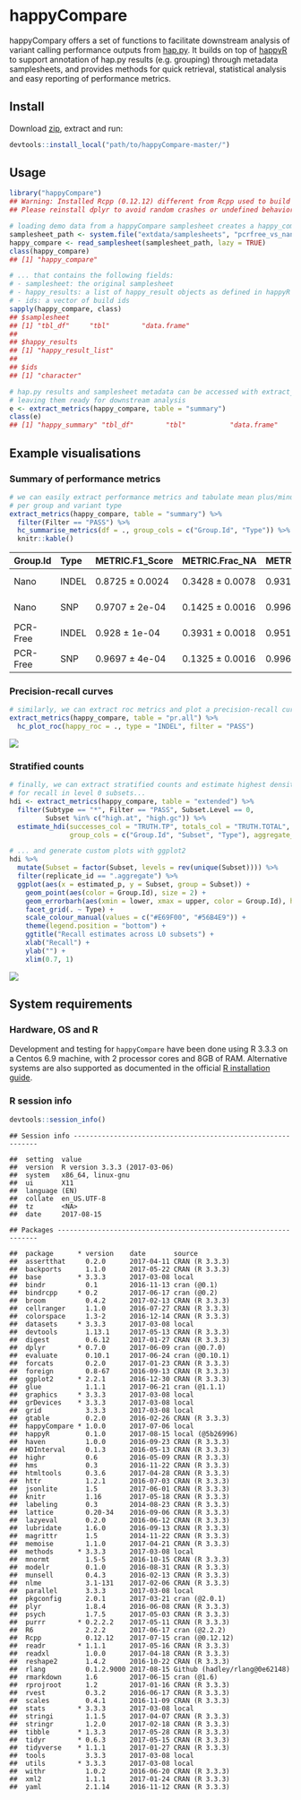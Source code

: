 
happyCompare
============

happyCompary offers a set of functions to facilitate downstream analysis of variant calling performance outputs from [hap.py](https://github.com/Illumina/hap.py). It builds on top of [happyR](https://github.com/Illumina/happyR) to support annotation of hap.py results (e.g. grouping) through metadata samplesheets, and provides methods for quick retrieval, statistical analysis and easy reporting of performance metrics.

Install
-------

Download [zip](https://git.illumina.com/Bioinformatics/happyCompare/archive/master.zip), extract and run:

``` r
devtools::install_local("path/to/happyCompare-master/")
```

Usage
-----

``` r
library("happyCompare")
## Warning: Installed Rcpp (0.12.12) different from Rcpp used to build dplyr (0.12.11).
## Please reinstall dplyr to avoid random crashes or undefined behavior.

# loading demo data from a happyCompare samplesheet creates a happy_compare object...
samplesheet_path <- system.file("extdata/samplesheets", "pcrfree_vs_nano.readme.csv", package = "happyCompare")
happy_compare <- read_samplesheet(samplesheet_path, lazy = TRUE)
class(happy_compare)
## [1] "happy_compare"

# ... that contains the following fields:
# - samplesheet: the original samplesheet
# - happy_results: a list of happy_result objects as defined in happyR
# - ids: a vector of build ids
sapply(happy_compare, class)
## $samplesheet
## [1] "tbl_df"     "tbl"        "data.frame"
## 
## $happy_results
## [1] "happy_result_list"
## 
## $ids
## [1] "character"

# hap.py results and samplesheet metadata can be accessed with extract_metrics(),
# leaving them ready for downstream analysis
e <- extract_metrics(happy_compare, table = "summary")
class(e)
## [1] "happy_summary" "tbl_df"        "tbl"           "data.frame"
```

Example visualisations
----------------------

### Summary of performance metrics

``` r
# we can easily extract performance metrics and tabulate mean plus/minus SD 
# per group and variant type
extract_metrics(happy_compare, table = "summary") %>% 
  filter(Filter == "PASS") %>% 
  hc_summarise_metrics(df = ., group_cols = c("Group.Id", "Type")) %>% 
  knitr::kable()
```

| Group.Id | Type  | METRIC.F1\_Score | METRIC.Frac\_NA | METRIC.Precision | METRIC.Recall  |
|:---------|:------|:-----------------|:----------------|:-----------------|:---------------|
| Nano     | INDEL | 0.8725 ± 0.0024  | 0.3428 ± 0.0078 | 0.9315 ± 0.0036  | 0.8205 ± 0.007 |
| Nano     | SNP   | 0.9707 ± 2e-04   | 0.1425 ± 0.0016 | 0.9963 ± 4e-04   | 0.9465 ± 1e-04 |
| PCR-Free | INDEL | 0.928 ± 1e-04    | 0.3931 ± 0.0018 | 0.9512 ± 2e-04   | 0.9059 ± 1e-04 |
| PCR-Free | SNP   | 0.9697 ± 4e-04   | 0.1325 ± 0.0016 | 0.9968 ± 1e-04   | 0.9441 ± 8e-04 |

### Precision-recall curves

``` r
# similarly, we can extract roc metrics and plot a precision-recall curve for PASS INDEL
extract_metrics(happy_compare, table = "pr.all") %>% 
  hc_plot_roc(happy_roc = ., type = "INDEL", filter = "PASS")
```

![](examples/README-unnamed-chunk-5-1.png)

### Stratified counts

``` r
# finally, we can extract stratified counts and estimate highest density intervals 
# for recall in level 0 subsets...
hdi <- extract_metrics(happy_compare, table = "extended") %>% 
  filter(Subtype == "*", Filter == "PASS", Subset.Level == 0, 
         Subset %in% c("high.at", "high.gc")) %>% 
  estimate_hdi(successes_col = "TRUTH.TP", totals_col = "TRUTH.TOTAL", 
               group_cols = c("Group.Id", "Subset", "Type"), aggregate_only = FALSE)

# ... and generate custom plots with ggplot2
hdi %>% 
  mutate(Subset = factor(Subset, levels = rev(unique(Subset)))) %>% 
  filter(replicate_id == ".aggregate") %>% 
  ggplot(aes(x = estimated_p, y = Subset, group = Subset)) +
    geom_point(aes(color = Group.Id), size = 2) +
    geom_errorbarh(aes(xmin = lower, xmax = upper, color = Group.Id), height = 0.4) +
    facet_grid(. ~ Type) +
    scale_colour_manual(values = c("#E69F00", "#56B4E9")) +
    theme(legend.position = "bottom") +
    ggtitle("Recall estimates across L0 subsets") +
    xlab("Recall") +
    ylab("") +
    xlim(0.7, 1)
```

![](examples/README-unnamed-chunk-6-1.png)

System requirements
-------------------

### Hardware, OS and R

Development and testing for `happyCompare` have been done using R 3.3.3 on a Centos 6.9 machine, with 2 processor cores and 8GB of RAM. Alternative systems are also supported as documented in the official [R installation guide](https://cran.r-project.org/doc/manuals/r-release/R-admin.html).

### R session info

``` r
devtools::session_info()
```

    ## Session info -------------------------------------------------------------

    ##  setting  value                       
    ##  version  R version 3.3.3 (2017-03-06)
    ##  system   x86_64, linux-gnu           
    ##  ui       X11                         
    ##  language (EN)                        
    ##  collate  en_US.UTF-8                 
    ##  tz       <NA>                        
    ##  date     2017-08-15

    ## Packages -----------------------------------------------------------------

    ##  package      * version    date       source                       
    ##  assertthat     0.2.0      2017-04-11 CRAN (R 3.3.3)               
    ##  backports      1.1.0      2017-05-22 CRAN (R 3.3.3)               
    ##  base         * 3.3.3      2017-03-08 local                        
    ##  bindr          0.1        2016-11-13 cran (@0.1)                  
    ##  bindrcpp     * 0.2        2017-06-17 cran (@0.2)                  
    ##  broom          0.4.2      2017-02-13 CRAN (R 3.3.3)               
    ##  cellranger     1.1.0      2016-07-27 CRAN (R 3.3.3)               
    ##  colorspace     1.3-2      2016-12-14 CRAN (R 3.3.3)               
    ##  datasets     * 3.3.3      2017-03-08 local                        
    ##  devtools       1.13.1     2017-05-13 CRAN (R 3.3.3)               
    ##  digest         0.6.12     2017-01-27 CRAN (R 3.3.3)               
    ##  dplyr        * 0.7.0      2017-06-09 cran (@0.7.0)                
    ##  evaluate       0.10.1     2017-06-24 cran (@0.10.1)               
    ##  forcats        0.2.0      2017-01-23 CRAN (R 3.3.3)               
    ##  foreign        0.8-67     2016-09-13 CRAN (R 3.3.3)               
    ##  ggplot2      * 2.2.1      2016-12-30 CRAN (R 3.3.3)               
    ##  glue           1.1.1      2017-06-21 cran (@1.1.1)                
    ##  graphics     * 3.3.3      2017-03-08 local                        
    ##  grDevices    * 3.3.3      2017-03-08 local                        
    ##  grid           3.3.3      2017-03-08 local                        
    ##  gtable         0.2.0      2016-02-26 CRAN (R 3.3.3)               
    ##  happyCompare * 1.0.0      2017-07-06 local                        
    ##  happyR         0.1.0      2017-08-15 local (@5b26996)             
    ##  haven          1.0.0      2016-09-23 CRAN (R 3.3.3)               
    ##  HDInterval     0.1.3      2016-05-13 CRAN (R 3.3.3)               
    ##  highr          0.6        2016-05-09 CRAN (R 3.3.3)               
    ##  hms            0.3        2016-11-22 CRAN (R 3.3.3)               
    ##  htmltools      0.3.6      2017-04-28 CRAN (R 3.3.3)               
    ##  httr           1.2.1      2016-07-03 CRAN (R 3.3.3)               
    ##  jsonlite       1.5        2017-06-01 CRAN (R 3.3.3)               
    ##  knitr          1.16       2017-05-18 CRAN (R 3.3.3)               
    ##  labeling       0.3        2014-08-23 CRAN (R 3.3.3)               
    ##  lattice        0.20-34    2016-09-06 CRAN (R 3.3.3)               
    ##  lazyeval       0.2.0      2016-06-12 CRAN (R 3.3.3)               
    ##  lubridate      1.6.0      2016-09-13 CRAN (R 3.3.3)               
    ##  magrittr       1.5        2014-11-22 CRAN (R 3.3.3)               
    ##  memoise        1.1.0      2017-04-21 CRAN (R 3.3.3)               
    ##  methods      * 3.3.3      2017-03-08 local                        
    ##  mnormt         1.5-5      2016-10-15 CRAN (R 3.3.3)               
    ##  modelr         0.1.0      2016-08-31 CRAN (R 3.3.3)               
    ##  munsell        0.4.3      2016-02-13 CRAN (R 3.3.3)               
    ##  nlme           3.1-131    2017-02-06 CRAN (R 3.3.3)               
    ##  parallel       3.3.3      2017-03-08 local                        
    ##  pkgconfig      2.0.1      2017-03-21 cran (@2.0.1)                
    ##  plyr           1.8.4      2016-06-08 CRAN (R 3.3.3)               
    ##  psych          1.7.5      2017-05-03 CRAN (R 3.3.3)               
    ##  purrr        * 0.2.2.2    2017-05-11 CRAN (R 3.3.3)               
    ##  R6             2.2.2      2017-06-17 cran (@2.2.2)                
    ##  Rcpp           0.12.12    2017-07-15 cran (@0.12.12)              
    ##  readr        * 1.1.1      2017-05-16 CRAN (R 3.3.3)               
    ##  readxl         1.0.0      2017-04-18 CRAN (R 3.3.3)               
    ##  reshape2       1.4.2      2016-10-22 CRAN (R 3.3.3)               
    ##  rlang          0.1.2.9000 2017-08-15 Github (hadley/rlang@0e62148)
    ##  rmarkdown      1.6        2017-06-15 cran (@1.6)                  
    ##  rprojroot      1.2        2017-01-16 CRAN (R 3.3.3)               
    ##  rvest          0.3.2      2016-06-17 CRAN (R 3.3.3)               
    ##  scales         0.4.1      2016-11-09 CRAN (R 3.3.3)               
    ##  stats        * 3.3.3      2017-03-08 local                        
    ##  stringi        1.1.5      2017-04-07 CRAN (R 3.3.3)               
    ##  stringr        1.2.0      2017-02-18 CRAN (R 3.3.3)               
    ##  tibble       * 1.3.3      2017-05-28 CRAN (R 3.3.3)               
    ##  tidyr        * 0.6.3      2017-05-15 CRAN (R 3.3.3)               
    ##  tidyverse    * 1.1.1      2017-01-27 CRAN (R 3.3.3)               
    ##  tools          3.3.3      2017-03-08 local                        
    ##  utils        * 3.3.3      2017-03-08 local                        
    ##  withr          1.0.2      2016-06-20 CRAN (R 3.3.3)               
    ##  xml2           1.1.1      2017-01-24 CRAN (R 3.3.3)               
    ##  yaml           2.1.14     2016-11-12 CRAN (R 3.3.3)
